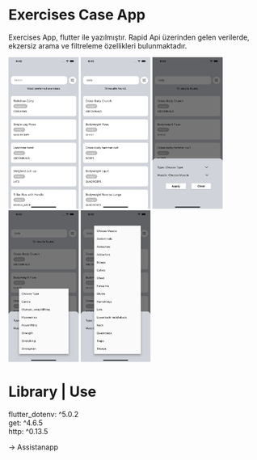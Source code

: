 # Exercises Case App

Exercises App, flutter ile yazılmıştır. Rapid Api üzerinden gelen verilerde, ekzersiz arama ve filtreleme özellikleri bulunmaktadır. 



<img src="readme_images/Screen_1.png" alt="drawing" height="300"/> <img src="readme_images/Screen_2.png" alt="drawing" height="300"/> <img src="readme_images/Screen_3.png" alt="drawing" height="300"/> <img src="readme_images/Screen_4.png" alt="drawing" height="300"/> <img src="readme_images/Screen_5.png" alt="drawing" height="300"/>
 
# Library | Use
 flutter_dotenv: ^5.0.2
<br />get: ^4.6.5
<br />http: ^0.13.5

-> Assistanapp

